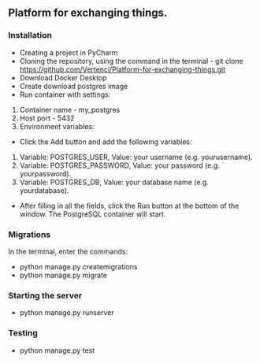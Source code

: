 ## Platform for exchanging things.
### Installation
- Creating a project in PyCharm
- Cloning the repository, using the command in the terminal - git clone https://github.com/Vertenci/Platform-for-exchanging-things.git
- Download Docker Desktop
- Create download postgres image
- Run container with settings:
1. Container name - my_postgres
2. Host port - 5432
3. Environment variables:
- Click the Add button and add the following variables:
1. Variable: POSTGRES_USER, Value: your username (e.g. yourusername).
2. Variable: POSTGRES_PASSWORD, Value: your password (e.g. yourpassword).
3. Variable: POSTGRES_DB, Value: your database name (e.g. yourdatabase).
- After filling in all the fields, click the Run button at the bottom of the window. The PostgreSQL container will start.
### Migrations
In the terminal, enter the commands:
- python manage.py createmigrations
- python manage.py migrate
### Starting the server
- python manage.py runserver
### Testing
- python manage.py test

